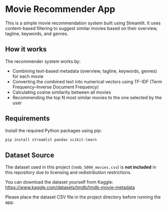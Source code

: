 # Movie Recommender App

This is a simple movie recommendation system built using Streamlit. It uses content-based filtering to suggest similar movies based on their overview, tagline, keywords, and genres.

## How it works

The recommender system works by:

- Combining text-based metadata (overview, tagline, keywords, genres) for each movie
- Converting the combined text into numerical vectors using TF-IDF (Term Frequency–Inverse Document Frequency)
- Calculating cosine similarity between all movies
- Recommending the top N most similar movies to the one selected by the user

## Requirements

Install the required Python packages using pip:

```bash
pip install streamlit pandas scikit-learn

```

## Dataset Source

The dataset used in this project (`tmdb_5000_movies.csv`) is **not included** in this repository due to licensing and redistribution restrictions.

You can download the dataset yourself from Kaggle:  
https://www.kaggle.com/datasets/tmdb/tmdb-movie-metadata

Please place the dataset CSV file in the project directory before running the app.
